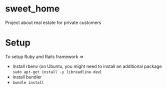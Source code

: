 # sweet_home
 Project about real estate for private customers

# Setup

To setup Ruby and Rails framework =>

- Install rbenv (on Ubuntu, you might need to install an additional package `sudo apt-get install -y libreadline-dev`)
- Install bundler
- `bundle install`
